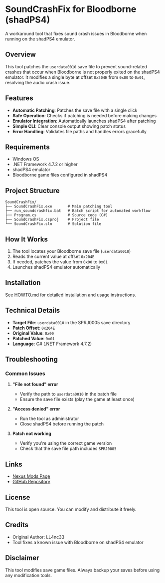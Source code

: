 # SoundCrashFix for Bloodborne (shadPS4)

A workaround tool that fixes sound crash issues in Bloodborne when running on the shadPS4 emulator.

## Overview

This tool patches the `userdata0010` save file to prevent sound-related crashes that occur when Bloodborne is not properly exited on the shadPS4 emulator. It modifies a single byte at offset `0x204E` from `0x00` to `0x01`, resolving the audio crash issue.

## Features

- **Automatic Patching**: Patches the save file with a single click
- **Safe Operation**: Checks if patching is needed before making changes
- **Emulator Integration**: Automatically launches shadPS4 after patching
- **Simple CLI**: Clear console output showing patch status
- **Error Handling**: Validates file paths and handles errors gracefully

## Requirements

- Windows OS
- .NET Framework 4.7.2 or higher
- shadPS4 emulator
- Bloodborne game files configured in shadPS4

## Project Structure

```
SoundCrashFix/
├── SoundCrashFix.exe       # Main patching tool
├── run_soundcrashfix.bat   # Batch script for automated workflow
├── Program.cs              # Source code (C#)
├── SoundCrashFix.csproj    # Project file
└── SoundCrashFix.sln       # Solution file
```

## How It Works

1. The tool locates your Bloodborne save file (`userdata0010`)
2. Reads the current value at offset `0x204E`
3. If needed, patches the value from `0x00` to `0x01`
4. Launches shadPS4 emulator automatically

## Installation

See [HOWTO.md](HOWTO.md) for detailed installation and usage instructions.

## Technical Details

- **Target File**: `userdata0010` in the SPRJ0005 save directory
- **Patch Offset**: `0x204E`
- **Original Value**: `0x00`
- **Patched Value**: `0x01`
- **Language**: C# (.NET Framework 4.7.2)

## Troubleshooting

### Common Issues

1. **"File not found" error**
   - Verify the path to `userdata0010` in the batch file
   - Ensure the save file exists (play the game at least once)

2. **"Access denied" error**
   - Run the tool as administrator
   - Close shadPS4 before running the patch

3. **Patch not working**
   - Verify you're using the correct game version
   - Check that the save file path includes `SPRJ0005`

## Links

- [Nexus Mods Page](https://www.nexusmods.com/bloodborne/mods/165)
- [GitHub Repository](https://github.com/LL4nc33/SoundCrashFix)

## License

This tool is open source. You can modify and distribute it freely.

## Credits

- Original Author: LL4nc33
- Tool fixes a known issue with Bloodborne on shadPS4 emulator

## Disclaimer

This tool modifies save game files. Always backup your saves before using any modification tools.